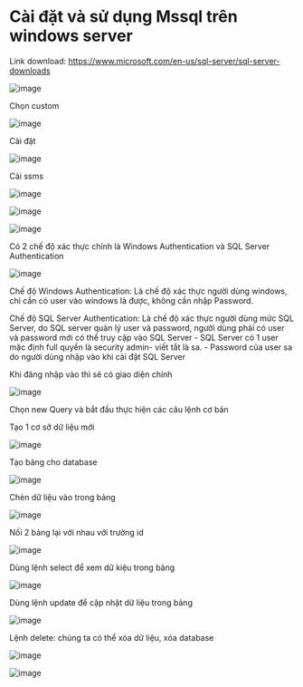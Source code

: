# Cài đặt và sử dụng Mssql trên windows server

Link download: https://www.microsoft.com/en-us/sql-server/sql-server-downloads

![image](https://user-images.githubusercontent.com/62273292/161185558-1ef111cc-e8b3-4402-b8e5-069989c6a6fb.png)

Chọn custom

![image](https://user-images.githubusercontent.com/62273292/161185663-be0f044f-23b3-4bbf-a81a-e0b1d4ddb635.png)

Cài đặt

![image](https://user-images.githubusercontent.com/62273292/161186812-2b7663be-5717-4972-bd4c-061ed386cbe2.png)

Cài ssms

![image](https://user-images.githubusercontent.com/62273292/161187204-0c6aed17-661f-4e66-a018-e20119c599cd.png)

![image](https://user-images.githubusercontent.com/62273292/161188700-8ebae1ff-b79f-4396-8f83-f5ca260a5fe3.png)

![image](https://user-images.githubusercontent.com/62273292/161212254-df2083dd-ffdf-4518-827c-f26c6e7e3daa.png)


Có 2 chế độ xác thực chính là Windows Authentication và SQL Server Authentication

![image](https://user-images.githubusercontent.com/62273292/161212428-3c09c86a-ad58-4fce-ae4a-585a86a591e3.png)


  Chế độ Windows Authentication: Là chế độ xác thực người dùng windows, chỉ cần có user vào windows là được, không cần nhập Password.
  
  Chế độ SQL Server Authentication: Là chế độ xác thực người dùng mức SQL Server, do SQL server quản lý user và password, người dùng phải có user và password mới có thể  truy cập vào SQL Server
      - SQL Server có 1 user mặc định full quyền là security admin- viết tắt là sa.
      - Password của user sa do người dùng nhập vào khi cài đặt SQL Server
   


Khi đăng nhập vào thì sẽ có giao diện chính 

![image](https://user-images.githubusercontent.com/62273292/161212767-bec8cdda-244e-4aba-b6b0-49756e35e4a4.png)

Chọn new Query và bắt đầu thực hiện các câu lệnh cơ bản

Tạo 1 cơ sỡ dữ liệu mới

![image](https://user-images.githubusercontent.com/105496635/184814290-ac9a2093-e773-4859-af2a-1eb1314a9f4a.png)

Tạo bảng cho database

![image](https://user-images.githubusercontent.com/105496635/184815096-11da6786-c902-4576-aa91-a1fc31b81585.png)

Chèn dữ liệu vào trong bảng

![image](https://user-images.githubusercontent.com/105496635/184816522-7bcf703d-0181-45d3-b490-06f6d27a3774.png)

Nối 2 bảng lại với nhau với trường id

![image](https://user-images.githubusercontent.com/105496635/184817526-65c8c495-c470-4e67-846d-dcf7dce38f10.png)


Dùng lệnh select để xem dữ kiệu trong bảng

![image](https://user-images.githubusercontent.com/105496635/184821882-72dc8ec2-6f4e-46f7-a99b-94c5e2608815.png)

Dùng lệnh update để cập nhật dữ liệu trong bảng

![image](https://user-images.githubusercontent.com/105496635/184822497-24fa1e20-9375-4ab6-9603-9959595cff1a.png)

Lệnh delete: chúng ta có thể xóa dữ liệu,  xóa  database

![image](https://user-images.githubusercontent.com/105496635/184823356-6599ab17-d35a-4f48-938b-c43e850aeb78.png)


![image](https://user-images.githubusercontent.com/105496635/184824041-458d8e30-fe12-418b-996e-afb491c8b1cb.png)

























      
      
